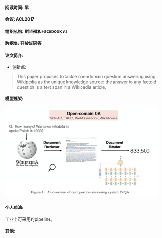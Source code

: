 #### 阅读时间: 早
#### 会议: ACL2017
#### 组织机构: 斯坦福和Facebook AI
#### 数据集: 开放域问答
#### 论文简介: 
* 创新点:
> This paper proposes to tackle opendomain question answering using Wikipedia as the unique knowledge
source: the answer to any factoid question is a text span in a Wikipedia article.

#### 模型框架:
![image](https://github.com/dengyuning/paper-reading-notes/blob/master/paper_pictures/Drqa_model.png?raw=true)

#### 个人想法:
工业上可采用的pipeline。

#### 其他:
